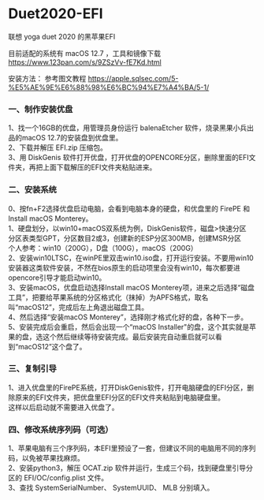 # Duet2020-EFI

联想 yoga duet 2020 的黑苹果EFI

目前适配的系统有 macOS 12.7 ，工具和镜像下载 https://www.123pan.com/s/9ZSzVv-fE7Kd.html


安装方法：  参考图文教程 https://apple.sqlsec.com/5-%E5%AE%9E%E6%88%98%E6%BC%94%E7%A4%BA/5-1/

### 一、制作安装优盘
1、找一个16GB的优盘，用管理员身份运行 balenaEtcher 软件，烧录黑果小兵出品的macOS 12.7的安装盘到优盘里。  
2、下载并解压 EFI.zip 压缩包。  
3、用 DiskGenis 软件打开优盘，打开优盘的OPENCORE分区，删除里面的EFI文件夹，再把上面下载解压的EFI文件夹粘贴进来。  

### 二、安装系统
0、按fn+F2选择优盘启动电脑，会看到电脑本身的硬盘，和优盘里的 FirePE 和 Install macOS Monterey。  
1、硬盘划分，以win10+macOS双系统为例，DiskGenis软件，磁盘>快速分区  
分区表类型GPT，分区数目2或3，创建新的ESP分区300MB，创建MSR分区  
个人参考：win10（200G），D盘（100G），macOS（200G）  
2、安装win10LTSC，在winPE里双击win10.iso盘，打开运行安装。不要用win10安装器这类软件安装，不然在bios原生的启动项里会没有win10，每次都要进opencore引导才能启动win10。  
3、安装macOS，优盘启动选择Install macOS Monterey项，进来之后选择“磁盘工具”，把要给苹果系统的分区格式化（抹掉）为APFS格式，取名叫“macOS12”，完成后左上角退出磁盘工具。  
4、然后选择“安装macOS Monterey”，选择刚才格式化好的盘，各种下一步。  
5、安装完成后会重启，然后会出现一个“macOS Installer"的盘，这个其实就是苹果的盘，选这个然后继续等待安装完成。最后安装完自动重启就可以看到“macOS12”这个盘了。  

### 三、复制引导
1、进入优盘里的FirePE系统，打开DiskGenis软件，打开电脑硬盘的EFI分区，删除原来的EFI文件夹，把优盘里EFI分区的EFI文件夹粘贴到电脑硬盘里。  
这样以后启动就不需要进入优盘了。  

### 四、修改系统序列码（可选）
1、苹果电脑有三个序列码，本EFI里预设了一套，但建议不同的电脑用不同的序列码，以免被苹果找麻烦。  
2、安装python3，解压 OCAT.zip 软件并运行，生成三个码，找到硬盘里引导分区的 EFI/OC/config.plist 文件。  
3、查找 SystemSerialNumber、 SystemUUID、 MLB 分别填入。  
